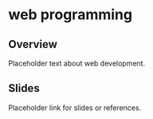 
# web programming

## Overview

Placeholder text about web development.

## Slides

Placeholder link for slides or references.